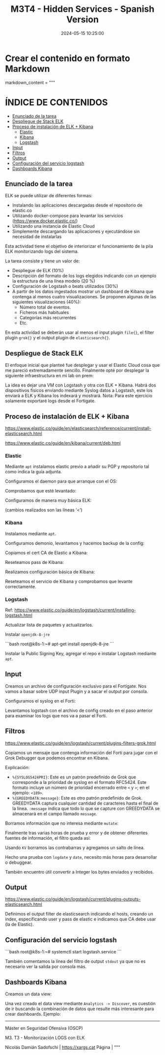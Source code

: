 ﻿---
layout: post
title: "M3T4 - Hidden Services - Spanish Version"
date: 2024-05-15 10:25:00 
categories:
    - posts
tags:
    - Master
    - es
---

# Crear el contenido en formato Markdown
markdown_content = """
# ÍNDICE DE CONTENIDOS

- [Enunciado de la tarea](#enunciado-de-la-tarea)
- [Despliegue de Stack ELK](#despliegue-de-stack-elk)
- [Proceso de instalación de ELK + Kibana](#proceso-de-instalación-de-elk--kibana)
  - [Elastic](#elastic)
  - [Kibana](#kibana)
  - [Logstash](#logstash)
- [Input](#input)
- [Filtros](#filtros)
- [Output](#output)
- [Configuración del servicio logstash](#configuración-del-servicio-logstash)
- [Dashboards Kibana](#dashboards-kibana)

## Enunciado de la tarea

ELK se puede utilizar de diferentes formas:
- Instalando las aplicaciones descargadas desde el repositorio de elastic.co
- Utilizando docker-compose para levantar los servicios (https://www.docker.elastic.co/)
- Utilizando una instancia de Elastic Cloud
- Simplemente descargando las aplicaciones y ejecutándose sin necesidad de instalarlas

Esta actividad tiene el objetivo de interiorizar el funcionamiento de la pila ELK monitorizando logs del sistema.

La tarea consiste y tiene un valor de:
- Despliegue de ELK (10%)
- Descripción del formato de los logs elegidos indicando con un ejemplo la estructura de una línea modelo (20 %)
- Configuración de Logstash o beats utilizados (30%)
- A partir de los datos ingestados mostrar un dashboard de Kibana que contenga al menos cuatro visualizaciones. Se proponen algunas de las siguientes visualizaciones (40%):
  - Número total de eventos.
  - Ficheros más habituales
  - Categorías más recurrentes
  - Etc.

En esta actividad se deberán usar al menos el input plugin `file{}`, el filter plugin `grok{}` y el output plugin de `elasticsearch{}`.

## Despliegue de Stack ELK

El enfoque inicial que planteé fue desplegar y usar el Elastic Cloud cosa que me pareció extremadamente sencillo. Finalmente opté por desplegar la siguiente infraestructura en mi lab on prem:

La idea es dejar una VM con Logstash y otra con ELK + Kibana. Habrá dos dispositivos físicos enviando mediante Syslog datos a Logstash, este los enviará a ELK y Kibana los indexará y mostrará. Nota: Para este ejercicio solamente exportaré logs desde el Fortigate.

## Proceso de instalación de ELK + Kibana

https://www.elastic.co/guide/en/elasticsearch/reference/current/install-elasticsearch.html

https://www.elastic.co/guide/en/kibana/current/deb.html

### Elastic

Mediante `apt` instalamos elastic previo a añadir su PGP y repositorio tal como indica la guía adjunta.

Configuramos el daemon para que arranque con el OS:

Comprobamos que esté levantado:

Configuramos de manera muy básica ELK:

(cambios realizados son las líneas ‘<’)

### Kibana

Instalamos mediante `apt`.

Configuramos demonio, levantamos y hacemos backup de la config:

Copiamos el cert CA de Elastic a Kibana:

Reseteamos pass de Kibana:

Realizamos configuración básica de Kibana:

Reseteamos el servicio de Kibana y comprobamos que levante correctamente.

### Logstash

Ref: https://www.elastic.co/guide/en/logstash/current/installing-logstash.html

Actualizar lista de paquetes y actualizarlos.

Instalar `openjdk-8-jre`

\`\`\`bash
root@k8s-1:~# apt-get install openjdk-8-jre
\`\`\`

Instalar la Public Signing Key, agregar el repo e instalar Logstash mediante `apt`.

## Input

Creamos un archivo de configuración exclusivo para el Fortigate. Nos vamos a basar sobre UDP input Plugin y a sacar el output por consola.

Configuramos el syslog en el Forti:

Levantamos logstash con el archivo de config creado en el paso anterior para examinar los logs que nos va a pasar el Forti.

## Filtros

https://www.elastic.co/guide/en/logstash/current/plugins-filters-grok.html

Copiamos un mensaje que contenga información del Forti para jugar con el Grok Debugger que podemos encontrar en Kibana.

Explicación:
- `%{SYSLOG5424PRI}`: Este es un patrón predefinido de Grok que corresponde a la prioridad de syslog en el formato RFC5424. Este formato incluye un número de prioridad encerrado entre `<` y `>`; en el ejemplo: `<189>`.
- `%{GREEDYDATA:message}`: Este es otro patrón predefinido de Grok. GREEDYDATA captura cualquier cantidad de caracteres hasta el final de la línea. `:message` indica que todo lo que se capture con GREEDYDATA se almacenará en el campo llamado `message`.

Borramos información que no interesa mediante `mutate`:

Finalmente tras varias horas de prueba y error y de obtener diferentes fuentes de información, el filtro queda así:

Usando `KV` borramos las contrabarras y agregamos un salto de línea.

Hecho una prueba con `logdate` y `date`, necesito más horas para desarrollar o debuggear.

También encuentro útil convertir a Integer los bytes enviados y recibidos.

## Output

https://www.elastic.co/guide/en/logstash/current/plugins-outputs-elasticsearch.html

Definimos el output filter de elasticsearch indicando el hosts, creando un index, especificando user y pass de elastic e indicamos que CA debe usar (la de Elastic).

## Configuración del servicio logstash

\`\`\`bash
root@k8s-1:~# systemctl start logstash.service
\`\`\`

También comentamos la línea del filtro de output `stdout` ya que no es necesario ver la salida por consola más.

## Dashboards Kibana

Creamos un data view:

Una vez creado el data view mediante `Analytics -> Discover`, es cuestión de ir buscando la combinación de datos que resulte más interesante para crear dashboards. Ejemplo:

---

Máster en Seguridad Ofensiva (OSCP)

M3. T3 - Monitorización LOGS con ELK

Nicolás Damián Sadofschi | https://xargs.cat
Página |
"""

